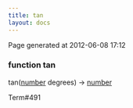 ```yaml
---
title: tan
layout: docs
---
```


<div class="bottom_right_note">Page generated at 2012-06-08 17:12</div>
<h3><span class="minor">function</span> tan</h3>

tan(<a href="/docs/number.html">number</a> degrees) -> <a href="/docs/number.html">number</a>
<p></p>

<p><span class="extra_minor">Term#491</span></p>
